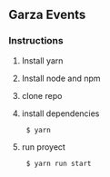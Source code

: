 ## Garza Events

### Instructions

1. Install yarn

2. Install node and npm

3. clone repo

4. install dependencies

        $ yarn

5. run proyect

        $ yarn run start
